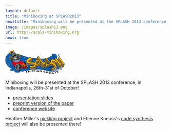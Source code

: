 ```yaml
---
layout: default
title: "Miniboxing at SPLASH2013"
newstitle: "Miniboxing will be presented at the SPLASH 2013 conference, in Indianapolis, 26th-31st of October!"
image: /images/splash13.png
url: http://scala-miniboxing.org
news: true
---
```


![SPLASH LOGO](/images/splash13.png)

Miniboxing will be presented at the SPLASH 2013 conference, in Indianapolis, 26th-31st of October!
 * [presentation slides](https://speakerdeck.com/vladureche/miniboxing-presentation-at-splash-2013)
 * [preprint version of the paper](https://github.com/miniboxing/miniboxing-plugin/blob/wip/docs/2013-07-oopsla-preprint.pdf?raw=true)
 * [conference website](http://splashcon.org/2013/)

Heather Miller's [pickling project](http://lampwww.epfl.ch/~hmiller/pickling/) and Etienne Kneuss's [code synthesis project](http://lara.epfl.ch/~kuncak/papers/KneussETAL13SynthesisModuloRecursiveFunctions.pdf) will also be presented there!

